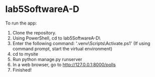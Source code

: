 # lab5SoftwareA-D

To run the app: 

1. Clone the repository. 
2. Using PowerShell, cd to lab5SoftwareA-D\
3. Enter the following command: '.venv\Scripts\Activate.ps1' (If using command prompt, start the virtual environment)
4. cd to mysite
5. Run python manage.py runserver
6. In a web browser, go to http://127.0.0.1:8000/polls
7. Finished!
